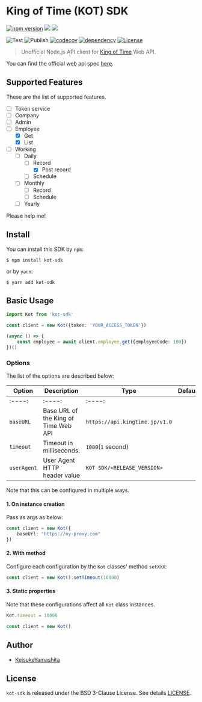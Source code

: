 # King of Time (KOT) SDK

[![npm version](https://badge.fury.io/js/kot-sdk.svg)](https://badge.fury.io/js/kot-sdk)
[![](https://img.shields.io/badge/-Javascript-F7DF1E?style=flat-square&logoColor=white&logo=javascript)](https://github.com/KeisukeYamashita/kot-sdk)
[![](https://img.shields.io/badge/-Typescript-007ACC?style=flat-square&logoColor=white&logo=typescript)](https://github.com/KeisukeYamashita/kot-sdk)

![Test](https://github.com/KeisukeYamashita/kot-sdk/workflows/Test/badge.svg)
![Publish](https://github.com/KeisukeYamashita/kot-sdk/workflows/Publish/badge.svg)
[![codecov](https://codecov.io/gh/KeisukeYamashita/kot-sdk/branch/master/graph/badge.svg)](https://codecov.io/gh/KeisukeYamashita/kot-sdk)
[![dependency](https://status.david-dm.org/gh/KeisukeYamashita/kot-sdk.svg)](https://github.com/KeisukeYamashita/kot-sdk/network/dependencies)
[![License](https://img.shields.io/badge/License-BSD%203--Clause-blue.svg)](https://opensource.org/licenses/BSD-3-Clause)

> Unofficial Node.js API client for [King of Time](https://www.kingtime.jp/) Web API.

You can find the official web api spec [here](https://developer.kingtime.jp/).

## Supported Features

These are the list of supported features.

* [ ] Token service
* [ ] Company
* [ ] Admin
* [ ] Employee
    * [x] Get
    * [x] List
* [ ] Working
    * [ ] Daily
        * [ ] Record 
            * [x] Post record
        * [ ] Schedule
    * [ ] Monthly
        * [ ] Record
        * [ ] Schedule
    * [ ] Yearly

Please help me!

## Install

You can install this SDK by `npm`:

```console
$ npm install kot-sdk
```

or by `yarn`:

```console
$ yarn add kot-sdk
```

## Basic Usage

```typescript
import Kot from 'kot-sdk'

const client = new Kot({token: 'YOUR_ACCESS_TOKEN'})

(async () => {
    const employee = await client.employee.get({employeeCode: 100})
})()
```

### Options

The list of the options are described below:

| Option      | Description                          | Type                           | Default |
|-------------|--------------------------------------|--------------------------------|---------|
| :----:      | :----:                               | :----:                         |         |
| `baseURL`   | Base URL of the King of Time Web API | `https://api.kingtime.jp/v1.0` |         |
| `timeout`   | Timeout in milliseconds.             | `1000`(`1` second)             |         |
| `userAgent` | User Agent HTTP header value         | `KOT SDK/<RELEASE_VERSION>`    |         |

Note that this can be configured in multiple ways.


#### 1. On instance creation

Pass as args as below:

```typescript
const client = new Kot({
    baseUrl: "https://my-proxy.com"
})
```

#### 2. With method

Configure each configuration by the `Kot` classes' method `setXXX`:

```typescript
const client = new Kot().setTimeout(10000)
```

#### 3. Static properties

Note that these configurations affect all `Kot` class instances.

```typescript
Kot.timeout = 10000

const client = new Kot()
```

## Author

* [KeisukeYamashita](https://github.com/KeisukeYamashita)

## License

`kot-sdk` is released under the BSD 3-Clause License. See details [LICENSE](./LICENSE).
